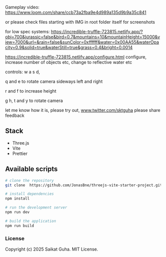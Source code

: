 Gameplay video: https://www.loom.com/share/ccb73a2fba9e4d989a135d9b9a35c841

or please check files starting with IMG in root folder itself for screenshots 

for low spec systems: 
https://incredible-truffle-723815.netlify.app/?obj=700&jurassic=false&bird=0.7&mountains=10&mountainHeight=15000&view=7000&url=&rain=false&sunColor=0xffffff&water=0x00AA55&waterOpacity=0.9&solid=true&waterStill=true&grass=0.4&bright=0.0014

https://incredible-truffle-723815.netlify.app/configure.html
configure, increase number of objects etc, change to reflective water etc

controls: w a s d, 

q and e to rotate camera sideways left and right

r and f to increase height

g h, t and y to rotate camera

let me know how it is, please try out, www.twitter.com/sktguha please share feedback

## Stack

- Three.js
- Vite
- Prettier

## Available scripts

```bash
# clone the repository
git clone  https://github.com/JonasBne/threejs-vite-starter-project.git <your-optional-repo-name-here>
```

```bash
# install dependencies
npm install
```

```bash
# run the development server
npm run dev
```

```bash
# build the application
npm run build
```

### License

Copyright (c) 2025 Saikat Guha. MIT License.

